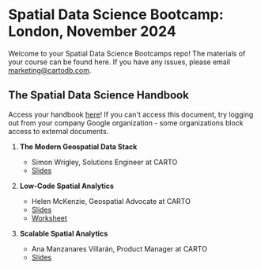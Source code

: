 # Spatial Data Science Bootcamp: London, November 2024

Welcome to your Spatial Data Science Bootcamps repo! The materials of your course can be found here. If you have any issues, please email [marketing@cartodb.com](mailto:marketing@cartodb.com).

## The Spatial Data Science Handbook

Access your handbook [here](https://docs.google.com/presentation/d/1UOBQrQgJF73__-g1GrlPtaJ7SXf5zUGX_zqO_vdc2os/edit#slide=id.p)! If you can't access this document, try logging out from your company Google organization - some organizations block access to external documents.

1. **The Modern Geospatial Data Stack**
   - Simon Wrigley, Solutions Engineer at CARTO
   - [Slides](https://docs.google.com/presentation/d/120OxS8TXRhbypMJYL-JdLVlVTiTgH7zxE2ItVtC7kWM/edit#slide=id.g31328478621_0_1449)
  
2. **Low-Code Spatial Analytics**
   - Helen McKenzie, Geospatial Advocate at CARTO
   - [Slides](https://docs.google.com/presentation/d/1eH18Il8DDblg6Y-sRytFgeSyCczaEQgSCVRjZcz7WNc/edit#slide=id.g287fcd0c4a2_0_5)
   - [Worksheet](https://docs.google.com/document/d/1p3SUBeSwiZNiCqsiJjbu14h6oblySYKf-VGoFeRJR3Y/edit?tab=t.0#heading=h.tubhs8si21up)

3. **Scalable Spatial Analytics**
   - Ana Manzanares Villarán, Product Manager at CARTO
   - [Slides](https://docs.google.com/presentation/d/1iPtLE6VepZZ8n8lRWtxsXLqV9zIj7LftrAK966eAubY/edit#slide=id.g2fe3cf51d66_0_493)
